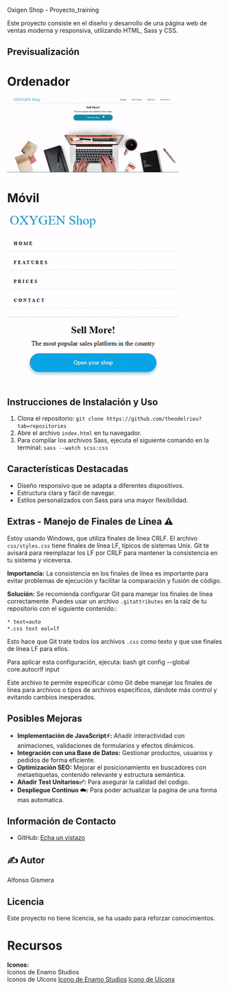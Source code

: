  Oxigen Shop - Proyecto_training

Este proyecto consiste en el diseño y desarrollo de una página web de ventas moderna y responsiva, 
utilizando HTML, Sass y CSS.
## Previsualización 
# Ordenador
![Animación de la página principal](./img/Ordenador.gif)

# Móvil
![Animación de la página principal](./img/Movil.gif)
 
 ## Instrucciones de Instalación y Uso
 
1.  Clona el repositorio: `git clone https://github.com/theodelrieu?tab=repositories`
2.  Abre el archivo `index.html` en tu navegador.
3.  Para compilar los archivos Sass, ejecuta el siguiente comando en la terminal: `sass --watch scss:css`

## Características Destacadas

* Diseño responsivo que se adapta a diferentes dispositivos.
* Estructura clara y fácil de navegar.
* Estilos personalizados con Sass para una mayor flexibilidad.

##  Extras - Manejo de Finales de Línea ⚠️

Estoy usando Windows, que utiliza finales de línea CRLF. El archivo `css/styles.css` tiene finales de línea LF, típicos de sistemas Unix. Git te avisará para reemplazar los LF por CRLF para mantener la consistencia en tu sistema y viceversa. 

**Importancia:** La consistencia en los finales de línea es importante para evitar problemas de ejecución y facilitar la comparación y fusión de código. 

**Solución:** Se recomienda configurar Git para manejar los finales de línea correctamente. Puedes usar un archivo `.gitattributes` en la raíz de tu repositorio con el siguiente contenido::
 
 ```
 * text=auto
 *.css text eol=lf
 ```
 
 Esto hace que Git trate todos los archivos `.css` como texto y que use finales de línea LF para ellos.
 
 Para aplicar esta configuración, ejecuta:
 bash
 git config --global core.autocrlf input
 
 
 Este archivo te permite especificar cómo Git debe manejar los finales de línea para archivos o tipos de archivos específicos, dándote más control y evitando cambios inesperados.

##  Posibles Mejoras

* **Implementación de JavaScript⚡:** Añadir interactividad con animaciones, validaciones de formularios y efectos dinámicos. 
* **Integración con una Base de Datos:** Gestionar productos, usuarios y pedidos de forma eficiente. 
* **Optimización SEO:** Mejorar el posicionamiento en buscadores con metaetiquetas, contenido relevante y estructura semántica. 
* **Añadir Test Unitarios✅:** Para asegurar la calidad del codigo. 
* **Despliegue Continuo ☁️:** Para poder actualizar la pagina de una forma mas automatica.


## Información de Contacto

* GitHub: [Echa un vistazo](https://github.com/AlfonsoGismera)
 
 ## ✍️ Autor
 
 Alfonso Gismera
 
 ## Licencia
 
Este proyecto no tiene licencia, se ha usado para reforzar conocimientos.

# Recursos
 **Iconos:**  
  Iconos de Enamo Studios  
  Iconos de UIcons
<a href="https://www.freepik.es/search">Icono de Enamo Studios</a>
<a href="https://www.freepik.es/icono/twitteraltsquare_12107611#fromView=image_search_similar&page=1&position=21&uuid=8e10ee386b6342e3860c8739e490e824">Icono de UIcons</a>
